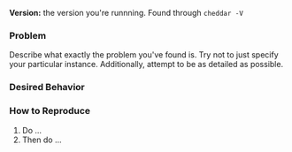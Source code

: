 **Version:** the version you're runnning. Found through `cheddar -V`

### Problem

Describe what exactly the problem you've found is.
Try not to just specify your particular instance.
Additionally, attempt to be as detailed as possible.

### Desired Behavior

### How to Reproduce

 1. Do ...
 2. Then do ...
